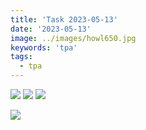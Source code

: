 ```yaml
---
title: 'Task 2023-05-13'
date: '2023-05-13'
image: ../images/howl650.jpg
keywords: 'tpa'
tags:
  - tpa
---
```


<img src="https://images2.imgbox.com/4c/58/WBjrjz1y_o.png" />

<img src="https://images2.imgbox.com/6a/46/rrGqtl3d_o.png" />

<img src="https://images2.imgbox.com/de/c7/BJuV3tba_o.png" />

<img src="https://images2.imgbox.com/19/8f/ijnmEvx9_o.png" /></a>
